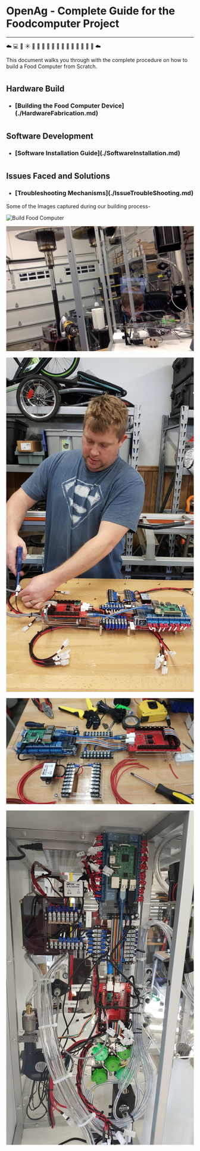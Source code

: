 # **<b>OpenAg - Complete Guide for the Foodcomputer Project</b>**
--------------------------------------------------
:cloud: :computer: :movie_camera:  :sunny: :potable_water: :cherries: :sweet_potato: :corn: :tomato: :pineapple: :grapes: :lemon: :apple: :peach: :pear: :green_apple: :tangerine: :cloud:

This document walks you through with the complete procedure on how to build a Food Computer from Scratch.

# <h2>Hardware Build</h2>

* <h3>[Building the Food Computer Device](./HardwareFabrication.md)</h3>

# <h2>Software Development</h2>

* <h3>[Software Installation Guide](./SoftwareInstallation.md)</h3>  

# <h2>Issues Faced and Solutions </h2>

* <h3>[Troubleshooting Mechanisms](./IssueTroubleShooting.md)</h3>

Some of the Images captured during our building process-

![Build Food Computer](https://github.com/SachinPawaskarUNO/mav-openag-foodcomputer2.0/blob/master/images/build/FC20-1.jpg)

![Picture2](https://github.com/SachinPawaskarUNO/mav-openag-foodcomputer2.0/blob/master/images/build/FC20-3.jpg)

![Picture3](https://github.com/SachinPawaskarUNO/mav-openag-foodcomputer2.0/blob/master/images/build/FC20-20.jpg)

![Picture4](https://github.com/SachinPawaskarUNO/mav-openag-foodcomputer2.0/blob/master/images/build/FC20-15.jpg)

![Picture5](https://github.com/SachinPawaskarUNO/mav-openag-foodcomputer2.0/blob/master/images/build/FC20-24.jpg)
